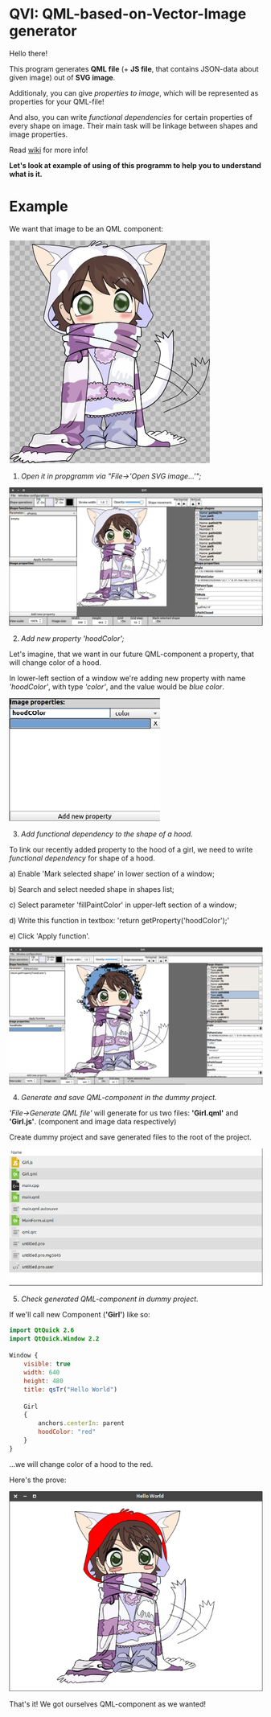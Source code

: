 # QVI: QML-based-on-Vector-Image generator
Hello there! 

This program generates **QML file** (+ **JS file**, that contains JSON-data about given image) out of **SVG image**. 

Additionaly, you can give *properties to image*, which will be represented as properties for your QML-file!

And also, you can write *functional dependencies* for certain properties of every shape on image. Their main task will be linkage between shapes and image properties.

Read [wiki](https://github.com/alexandrov-va/QVI/wiki/Manual) for more info!

**Let's look at example of using of this programm to help you to understand what is it.**

# Example
We want that image to be an QML component:

![svg example](/screenshots/Selection_001.jpg)

1) _Open it in propgramm via "File->'Open SVG image...'";_

![opened svg image](/screenshots/Screenshot1.png)

2) _Add new property 'hoodColor';_

Let's imagine, that we want in our future QML-component a property, that will change color of a hood.

In lower-left section of a window we're adding new property with name *'hoodColor'*, with type *'color'*, and the value would be *blue color*.

![adding new property](/screenshots/Selection_002.jpg)

3) _Add functional dependency to the shape of a hood._

To link our recently added property to the hood of a girl, we need to write *functional dependency* for shape of a hood.

  a) Enable 'Mark selected shape' in lower section of a window;

  b) Search and select needed shape in shapes list;

  c) Select parameter 'fillPaintColor' in upper-left section of a window;

  d) Write this function in textbox: 'return getProperty('hoodColor');'

  e) Click 'Apply function'.

![linking new property to image](/screenshots/Screenshot3.png)

4) _Generate and save QML-component in the dummy project._

*'File->Generate QML file'* will generate for us two files: **'Girl.qml'** and **'Girl.js'**. (component and image data respectively)

Create dummy project and save generated files to the root of the project.

![generated files in dummy project](/screenshots/Selection_003.jpg)

5) _Check generated QML-component in dummy project._

If we'll call new Component (**'Girl'**) like so:

``` QML
import QtQuick 2.6
import QtQuick.Window 2.2

Window {
	visible: true
	width: 640
	height: 480
	title: qsTr("Hello World")

	Girl
	{
		anchors.centerIn: parent
		hoodColor: "red"
	}
}
```
...we will change color of a hood to the red.

Here's the prove:

![calling our qml component](/screenshots/Screenshot4.png)

That's it! We got ourselves QML-component as we wanted!
